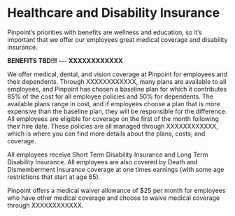# Healthcare and Disability Insurance

Pinpoint’s priorities with benefits are wellness and education, so it’s important that we offer our employees great medical coverage and disability insurance.

**BENEFITS TBD!!! --- XXXXXXXXXXXX**

We offer medical, dental, and vision coverage at Pinpoint for employees and their dependents. Through XXXXXXXXXXXX, many plans are available to all employees, and Pinpoint has chosen a baseline plan for which it contributes 85% of the cost for all employee policies and 50% for dependents. The available plans range in cost, and if employees choose a plan that is more expensive than the baseline plan, they will be responsible for the difference. All employees are eligible for coverage on the first of the month following their hire date. These policies are all managed through XXXXXXXXXXXX, which is where you can find more details about the plans, costs, and coverage.

All employees receive Short Term Disability Insurance and Long Term Disability Insurance. All employees are also covered by Death and Dismemberment Insurance coverage at one times earnings (with some age restrictions that start at age 65).

Pinpoint offers a medical waiver allowance of $25 per month for employees who have other medical coverage and choose to waive medical coverage through XXXXXXXXXXXX.

